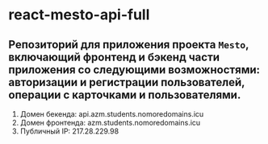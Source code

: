 # react-mesto-api-full
## Репозиторий для приложения проекта `Mesto`, включающий фронтенд и бэкенд части приложения со следующими возможностями: авторизации и регистрации пользователей, операции с карточками и пользователями. 

1. Домен бекенда: api.azm.students.nomoredomains.icu
2. Домен фронтенда: azm.students.nomoredomains.icu
3. Публичный IP: 217.28.229.98
